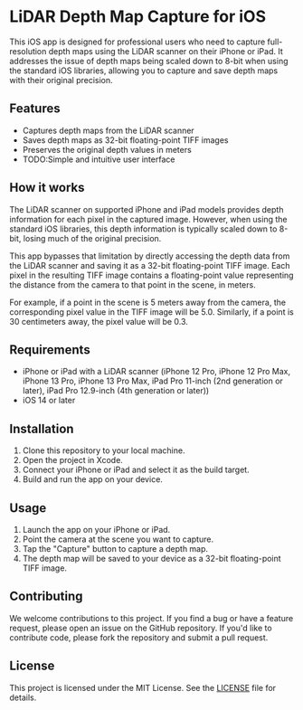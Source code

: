 # LiDAR Depth Map Capture for iOS

This iOS app is designed for professional users who need to capture full-resolution depth maps using the LiDAR scanner on their iPhone or iPad. It addresses the issue of depth maps being scaled down to 8-bit when using the standard iOS libraries, allowing you to capture and save depth maps with their original precision.

## Features

- Captures depth maps from the LiDAR scanner
- Saves depth maps as 32-bit floating-point TIFF images
- Preserves the original depth values in meters
- TODO:Simple and intuitive user interface

## How it works

The LiDAR scanner on supported iPhone and iPad models provides depth information for each pixel in the captured image. However, when using the standard iOS libraries, this depth information is typically scaled down to 8-bit, losing much of the original precision.

This app bypasses that limitation by directly accessing the depth data from the LiDAR scanner and saving it as a 32-bit floating-point TIFF image. Each pixel in the resulting TIFF image contains a floating-point value representing the distance from the camera to that point in the scene, in meters.

For example, if a point in the scene is 5 meters away from the camera, the corresponding pixel value in the TIFF image will be 5.0. Similarly, if a point is 30 centimeters away, the pixel value will be 0.3.

## Requirements

- iPhone or iPad with a LiDAR scanner (iPhone 12 Pro, iPhone 12 Pro Max, iPhone 13 Pro, iPhone 13 Pro Max, iPad Pro 11-inch (2nd generation or later), iPad Pro 12.9-inch (4th generation or later))
- iOS 14 or later

## Installation

1. Clone this repository to your local machine.
2. Open the project in Xcode.
3. Connect your iPhone or iPad and select it as the build target.
4. Build and run the app on your device.

## Usage

1. Launch the app on your iPhone or iPad.
2. Point the camera at the scene you want to capture.
3. Tap the "Capture" button to capture a depth map.
4. The depth map will be saved to your device as a 32-bit floating-point TIFF image.

## Contributing

We welcome contributions to this project. If you find a bug or have a feature request, please open an issue on the GitHub repository. If you'd like to contribute code, please fork the repository and submit a pull request.

## License

This project is licensed under the MIT License. See the [LICENSE](LICENSE) file for details.
